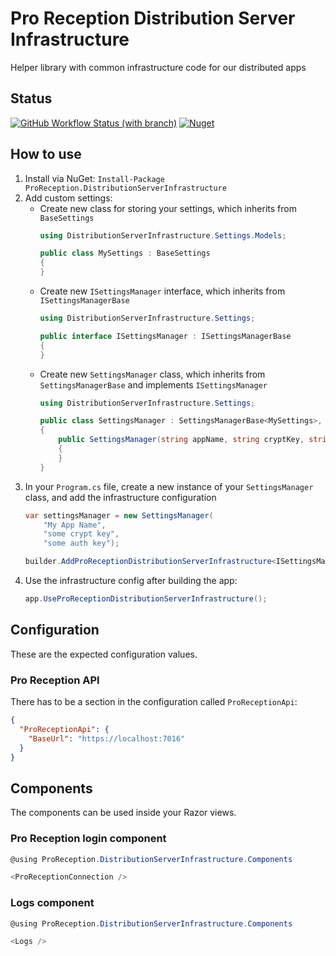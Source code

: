 # Pro Reception Distribution Server Infrastructure
Helper library with common infrastructure code for our distributed apps

## Status
[![GitHub Workflow Status (with branch)](https://img.shields.io/github/actions/workflow/status/ProReception/ProReception.DistributionServerInfrastructure/nuget.yml?branch=main)](https://github.com/ProReception/ProReception.DistributionServerInfrastructure/actions/workflows/nuget.yml?query=branch%3Amain)
[![Nuget](https://img.shields.io/nuget/v/ProReception.DistributionServerInfrastructure)](https://www.nuget.org/packages/ProReception.DistributionServerInfrastructure)

## How to use
1. Install via NuGet: `Install-Package ProReception.DistributionServerInfrastructure`
2. Add custom settings:
   * Create new class for storing your settings, which inherits from `BaseSettings`
     ```csharp
     using DistributionServerInfrastructure.Settings.Models;

     public class MySettings : BaseSettings
     {
     }
     ```
   * Create new `ISettingsManager` interface, which inherits from `ISettingsManagerBase`
     ```csharp
     using DistributionServerInfrastructure.Settings;

     public interface ISettingsManager : ISettingsManagerBase
     {
     }
     ```
   * Create new `SettingsManager` class, which inherits from `SettingsManagerBase` and implements `ISettingsManager`
     ```csharp
     using DistributionServerInfrastructure.Settings;

     public class SettingsManager : SettingsManagerBase<MySettings>, ISettingsManager
     {
         public SettingsManager(string appName, string cryptKey, string authKey) : base(appName, cryptKey, authKey)
         {
         }
     }
     ```
3. In your `Program.cs` file, create a new instance of your `SettingsManager` class, and add the infrastructure configuration
     ```csharp
     var settingsManager = new SettingsManager(
         "My App Name",
         "some crypt key",
         "some auth key");

     builder.AddProReceptionDistributionServerInfrastructure<ISettingsManager, SettingsManager>(settingsManager);
     ```
4. Use the infrastructure config after building the app:
     ```csharp
     app.UseProReceptionDistributionServerInfrastructure();
     ```

## Configuration

These are the expected configuration values.

### Pro Reception API

There has to be a section in the configuration called `ProReceptionApi`:

```json
{
  "ProReceptionApi": {
    "BaseUrl": "https://localhost:7016"
  }
}
```

## Components

The components can be used inside your Razor views.

### Pro Reception login component

```csharp
@using ProReception.DistributionServerInfrastructure.Components

<ProReceptionConnection />
```

### Logs component

```csharp
@using ProReception.DistributionServerInfrastructure.Components

<Logs />
```
